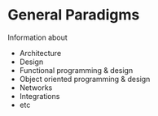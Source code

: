 # General Paradigms

Information about

- Architecture
- Design
- Functional programming & design
- Object oriented programming & design
- Networks
- Integrations
- etc
